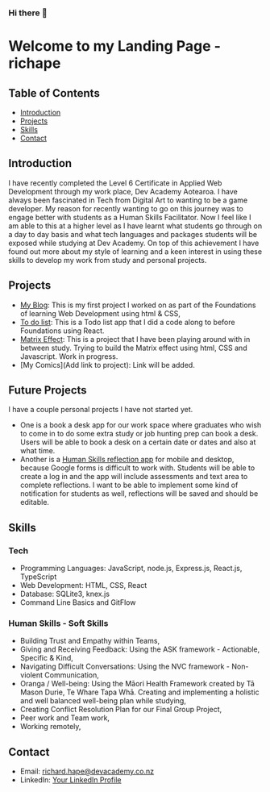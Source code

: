 ### Hi there 👋

<!--
**richape/richape** is a ✨ _special_ ✨ repository because its `README.md` (this file) appears on your GitHub profile.

Here are some ideas to get you started:

- 🔭 I’m currently working on ...
- 🌱 I’m currently learning ...
- 👯 I’m looking to collaborate on ...
- 🤔 I’m looking for help with ...
- 💬 Ask me about ...
- 📫 How to reach me: ...
- 😄 Pronouns: ...
- ⚡ Fun fact: ...
-->

# Welcome to my Landing Page - richape

## Table of Contents
- [Introduction](#introduction)
- [Projects](#projects)
- [Skills](#skills)
- [Contact](#contact)

## Introduction
I have recently completed the Level 6 Certificate in Applied Web Development through my work place, Dev Academy Aotearoa. I have always been fascinated in Tech from Digital Art to wanting to be a game developer. My reason for recently wanting to go on this journey was to engage better with students as a Human Skills Facilitator. Now I feel like I am able to this at a higher level as I have learnt what students go through on a day to day basis and what tech languages and packages students will be exposed while studying at Dev Academy. On top of this achievement I have found out more about my style of learning and a keen interest in using these skills to develop my work from study and personal projects.

## Projects
- [My Blog](https://richape.github.io/index.html): This is my first project I worked on as part of the Foundations of learning Web Development using html & CSS,
- [To do list](https://github.com/richape/Todo-List): This is a Todo list app that I did a code along to before Foundations using React.
- [Matrix Effect](https://github.com/richape/matrix-effect): This is a project that I have been playing around with in between study. Trying to build the Matrix effect using html, CSS and Javascript. Work in progress.
- [My Comics](Add link to project): Link will be added.

## Future Projects
I have a couple personal projects I have not started yet.

- One is a book a desk app for our work space where graduates who wish to come in to do some extra study or job hunting prep can book a desk. Users will be able to book a desk on a certain date or dates and also at what time.
- Another is a [Human Skills reflection app](https://github.com/richape/Human-Skills-App) for mobile and desktop, because Google forms is difficult to work with. Students will be able to create a log in and the app will include assessments and text area to complete reflections. I want to be able to implement some kind of notification for students as well, reflections will be saved and should be editable.

## Skills
### Tech
- Programming Languages: JavaScript, node.js, Express.js, React.js, TypeScript
- Web Development: HTML, CSS, React
- Database: SQLite3, knex.js
- Command Line Basics and GitFlow

### Human Skills - Soft Skills
- Building Trust and Empathy within Teams,
- Giving and Receiving Feedback: Using the ASK framework - Actionable, Specific & Kind,
- Navigating Difficult Conversations: Using the NVC framework - Non-violent Communication,
- Oranga / Well-being: Using the Māori Health Framework created by Tā Mason Durie, Te Whare Tapa Whā. Creating and implementing a holistic and well balanced well-being plan while studying,
- Creating Conflict Resolution Plan for our Final Group Project,
- Peer work and Team work,
- Working remotely,

## Contact
- Email: richard.hape@devacademy.co.nz
- LinkedIn: [Your LinkedIn Profile](https://www.linkedin.com/in/richard-hape-05477363/)

